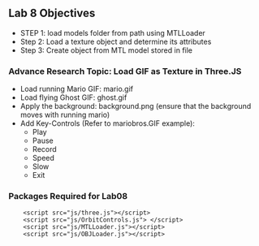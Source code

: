 ## Lab 8 Objectives
* STEP 1: load models folder from path using MTLLoader
* Step 2: Load a texture object and determine its attributes
* Step 3: Create object from MTL model stored in file
### Advance Research Topic: Load GIF as Texture in Three.JS
* Load running Mario GIF: mario.gif
* Load flying Ghost GIF: ghost.gif
* Apply the background: background.png (ensure that the background moves with running mario)
* Add Key-Controls (Refer to mariobros.GIF example):
  * Play
  * Pause
  * Record
  * Speed
  * Slow
  * Exit
  
  
### Packages Required for Lab08

```
    <script src="js/three.js"></script>
    <script src="js/OrbitControls.js"> </script>
    <script src="js/MTLLoader.js"></script>
    <script src="js/OBJLoader.js"></script>
```